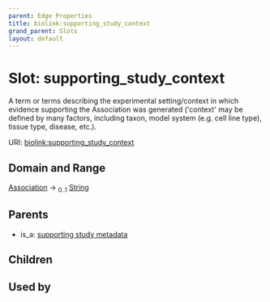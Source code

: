 ```yaml
---
parent: Edge Properties
title: biolink:supporting_study_context
grand_parent: Slots
layout: default
---
```


# Slot: supporting_study_context


A term or terms describing the experimental setting/context in which evidence supporting the Association was  generated ('context' may be defined by many factors, including taxon, model system (e.g. cell line type), tissue  type, disease, etc.).

URI: [biolink:supporting_study_context](https://w3id.org/biolink/supporting_study_context)

## Domain and Range

[Association](Association.md) ->  <sub>0..1</sub> [String](types/String.md)

## Parents

 *  is_a: [supporting study metadata](supporting_study_metadata.md)

## Children


## Used by

